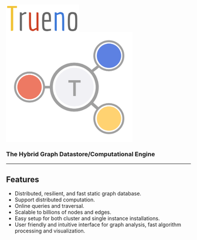 
<img height="75" src="assets/images/trueno.png" align="middle">
<img height="300" src="assets/images/logo_medium.png" align="middle">

### The Hybrid Graph Datastore/Computational Engine ###

---

## Features

- Distributed, resilient, and fast static graph database.
- Support distributed computation.
- Online queries and traversal.
- Scalable to billions of nodes and edges.
- Easy setup for both cluster and single instance installations.
- User friendly and intuitive interface for graph analysis, fast algorithm processing and visualization.
 